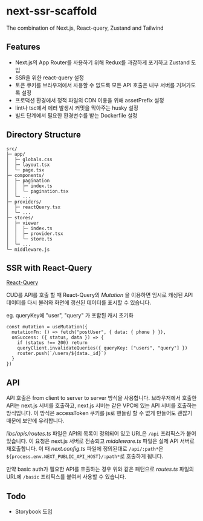 # next-ssr-scaffold

The combination of Next.js, React-query, Zustand and Tailwind

## Features

* Next.js의 App Router를 사용하기 위해 Redux를 과감하게 포기하고 Zustand 도입
* SSR을 위한 react-query 설정
* 토큰 쿠키를 브라우저에서 사용할 수 없도록 모든 API 호출은 내부 서버를 거쳐가도록 설정
* 프로덕션 환경에서 정적 파일의 CDN 이용을 위해 assetPrefix 설정
* lint나 tsc에서 에러 발생시 커밋을 막아주는 husky 설정
* 빌드 단계에서 필요한 환경변수를 받는 Dockerfile 설정

## 

## Directory Structure

```
src/
├─ app/
│  ├─ globals.css
│  ├─ layout.tsx
│  └─ page.tsx
├─ components/
│  ├─ pagination
│  │  ├─ index.ts
│  │  └─ pagination.tsx
│  └─ ...
├─ providers/
│  ├─ reactQuery.tsx
│  └─ ...
├─ stores/
│  ├─ viewer
│  │  ├─ index.ts
│  │  ├─ provider.tsx
│  │  └─ store.ts
│  └─ ...
└─ middleware.js
```

## SSR with React-Query

[React-Query](https://tanstack.com/query/latest/docs/framework/react/guides/advanced-ssr)

CUD를 API를 호출 할 때 React-Query의 _Mutation_ 을 이용하면 임시로 캐싱된 API 데이터를 다시 불러와 화면에 갱신된 데이터를 표시할 수 있습니다. 

eg. queryKey에 "user", "query" 가 포함된 캐시 초기화
```
const mutation = useMutation({
  mutationFn: () => fetch("postUser", { data: { phone } }),
  onSuccess: ({ status, data }) => {
    if (status !== 200) return
    queryClient.invalidateQueries({ queryKey: ["users", "query"] })
    router.push(`/users/${data._id}`)
  }
})
```

## API

API 호출은 from client to server to server 방식을 사용합니다. 브라우저에서 호출한 API는 next.js 서버를 호출하고, next.js 서버는 같은 VPC에 있는 API 서버를 호출하는 방식입니다. 이 방식은 accessToken 쿠키를 js로 핸들링 할 수 없게 만들어도 괜찮기 때문에 보안에 유리합니다. 

_libs/apis/routes.ts_ 파일은 API의 목록이 정의되어 있고 URL은 `/api` 프리픽스가 붙어있습니다. 이 요청은 next.js 서버로 전송되고 _middleware.ts_ 파일은 실제 API 서버로 재호출합니다. 이 때 _next.config.ts_ 파일에 정의된대로 `/api/:path*`은 `${process.env.NEXT_PUBLIC_API_HOST}/:path*`로 호출하게 됩니다.

만약 basic auth가 필요한 API를 호출하는 경우 위와 같은 패턴으로 _routes.ts_ 파일의 URL에 `/basic` 프리픽스를 붙여서 사용할 수 있습니다.

## Todo

* Storybook 도입
